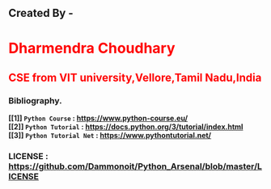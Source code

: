 ## **Created By -** <br/>
   # <font color=red>**Dharmendra Choudhary**</font>  
    
   ## <font color=red>**CSE from VIT university,Vellore,Tamil Nadu,India**</font>
 
 ### **Bibliography.**
**[[1]]   `Python Course` :  <https://www.python-course.eu/>** <br/>
**[[2]]   `Python Tutorial` :  <https://docs.python.org/3/tutorial/index.html>** <br/>
**[[3]]   `Python Tutorial Net` :  <https://www.pythontutorial.net/>** <br/>


### **LICENSE** :  <https://github.com/Dammonoit/Python_Arsenal/blob/master/LICENSE>
